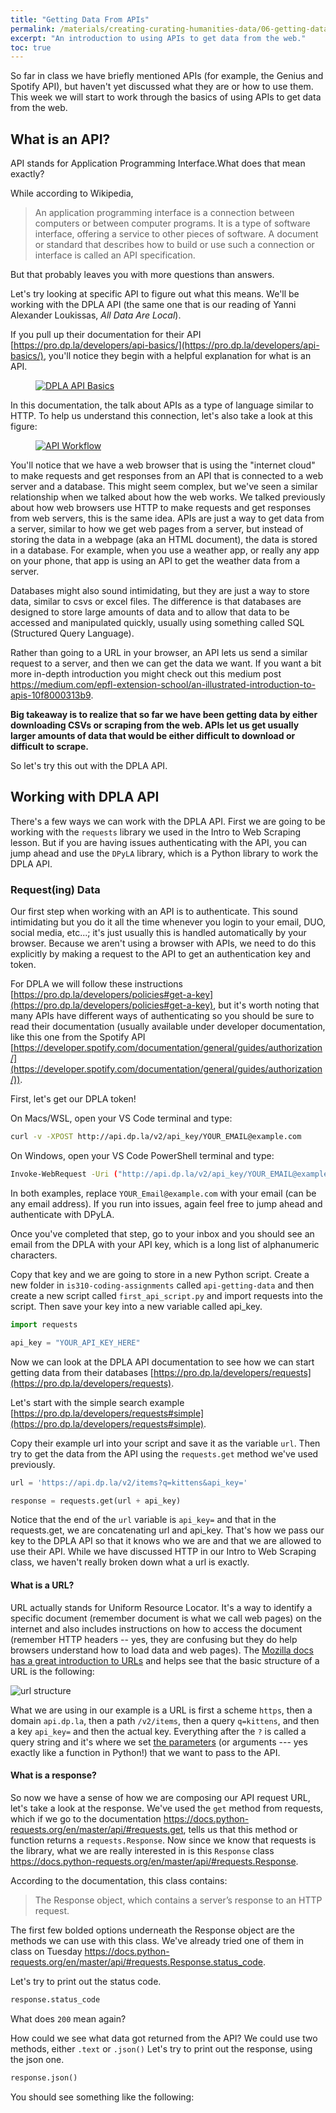 ```yaml
---
title: "Getting Data From APIs"
permalink: /materials/creating-curating-humanities-data/06-getting-data-apis
excerpt: "An introduction to using APIs to get data from the web."
toc: true
---
```


So far in class we have briefly mentioned APIs (for example, the Genius and Spotify API), but haven't yet discussed what they are or how to use them. This week we will start to work through the basics of using APIs to get data from the web.

## What is an API?

API stands for Application Programming Interface.What does that mean exactly? 

While according to Wikipedia,

> An application programming interface is a connection between computers or between computer programs. It is a type of software interface, offering a service to other pieces of software. A document or standard that describes how to build or use such a connection or interface is called an API specification.

But that probably leaves you with more questions than answers.

Let's try looking at specific API to figure out what this means. We'll be working with the DPLA API (the same one that is our reading of Yanni Alexander Loukissas, *All Data Are Local*).

If you pull up their documentation for their API [https://pro.dp.la/developers/api-basics/](https://pro.dp.la/developers/api-basics/), you'll notice they begin with a helpful explanation for what is an API.

<figure>
    <a href="{{site.baseurl}}/assets/images/dpla_api_basics.png">
        <img src="{{site.baseurl}}/assets/images/dpla_api_basics.png" alt="DPLA API Basics" class="image-popup">
    </a>
</figure>

In this documentation, the talk about APIs as a type of language similar to HTTP. To help us understand this connection, let's also take a look at this figure:

<figure>
    <a href="https://assets-global.website-files.com/5f3c19f18169b62a0d0bf387/609b09fb261ba04c095064cb_https-lh6-googleusercontent-com-_nyclktg8po_wx5-.png">
    <img src="https://assets-global.website-files.com/5f3c19f18169b62a0d0bf387/609b09fb261ba04c095064cb_https-lh6-googleusercontent-com-_nyclktg8po_wx5-.png" alt="API Workflow" class="image-popup">
    </a>
</figure>

You'll notice that we have a web browser that is using the "internet cloud" to make requests and get responses from an API that is connected to a web server and a database. This might seem complex, but we've seen a similar relationship when we talked about how the web works. We talked previously about how web browsers use HTTP to make requests and get responses from web servers, this is the same idea. APIs are just a way to get data from a server, similar to how we get web pages from a server, but instead of storing the data in a webpage (aka an HTML document), the data is stored in a database. For example, when you use a weather app, or really any app on your phone, that app is using an API to get the weather data from a server.

Databases might also sound intimidating, but they are just a way to store data, similar to csvs or excel files. The difference is that databases are designed to store large amounts of data and to allow that data to be accessed and manipulated quickly, usually using something called SQL (Structured Query Language).

Rather than going to a URL in your browser, an API lets us send a similar request to a server, and then we can get the data we want. If you want a bit more in-depth introduction you might check out this medium post <https://medium.com/epfl-extension-school/an-illustrated-introduction-to-apis-10f8000313b9>.

**Big takeaway is to realize that so far we have been getting data by either downloading CSVs or scraping from the web. APIs let us get usually larger amounts of data that would be either difficult to download or difficult to scrape.**

So let's try this out with the DPLA API.

## Working with DPLA API

There's a few ways we can work with the DPLA API. First we are going to be working with the `requests` library we used in the Intro to Web Scraping lesson. But if you are having issues authenticating with the API, you can jump ahead and use the `DPyLA` library, which is a Python library to work the DPLA API.

### Request(ing) Data

Our first step when working with an API is to authenticate. This sound intimidating but you do it all the time whenever you login to your email, DUO, social media, etc...; it's just usually this is handled automatically by your browser. Because we aren't using a browser with APIs, we need to do this explicitly by making a request to the API to get an authentication key and token.

For DPLA we will follow these instructions [https://pro.dp.la/developers/policies#get-a-key](https://pro.dp.la/developers/policies#get-a-key), but it's worth noting that many APIs have different ways of authenticating so you should be sure to read their documentation (usually available under developer documentation, like this one from the Spotify API [https://developer.spotify.com/documentation/general/guides/authorization/](https://developer.spotify.com/documentation/general/guides/authorization/)).

First, let's get our DPLA token!

On Macs/WSL, open your VS Code terminal and type:

```sh
curl -v -XPOST http://api.dp.la/v2/api_key/YOUR_EMAIL@example.com
```

On Windows, open your VS Code PowerShell terminal and type:

```sh
Invoke-WebRequest -Uri ("http://api.dp.la/v2/api_key/YOUR_EMAIL@example.com") -Method POST -Verbose
```

In both examples, replace `YOUR_Email@example.com` with your email (can be any email address). If you run into issues, again feel free to jump ahead and authenticate with DPyLA.

Once you've completed that step, go to your inbox and you should see an email from the DPLA with your API key, which is a long list of alphanumeric characters.

Copy that key and we are going to store in a new Python script. Create a new folder in `is310-coding-assignments` called `api-getting-data` and then create a new script called `first_api_script.py` and import requests into the script. Then save your key into a new variable called api_key.

```python
import requests

api_key = "YOUR_API_KEY_HERE"
```

Now we can look at the DPLA API documentation to see how we can start getting data from their databases [https://pro.dp.la/developers/requests](https://pro.dp.la/developers/requests).

Let's start with the simple search example [https://pro.dp.la/developers/requests#simple](https://pro.dp.la/developers/requests#simple).

Copy their example url into your script and save it as the variable `url`. Then try to get the data from the API using the `requests.get` method we've used previously.

```python
url = 'https://api.dp.la/v2/items?q=kittens&api_key='

response = requests.get(url + api_key)
```

Notice that the end of the `url` variable is `api_key=` and that in the requests.get, we are concatenating url and api_key. That's how we pass our key to the DPLA API so that it knows who we are and that we are allowed to use their API. While we have discussed HTTP in our Intro to Web Scraping class, we haven't really broken down what a url is exactly.

#### What is a URL? 

URL actually stands for Uniform Resource Locator. It's a way to identify a specific document (remember document is what we call web pages) on the internet and also includes instructions on how to access the document (remember HTTP headers -- yes, they are confusing but they do help browsers understand how to load data and web pages). The [Mozilla docs has a great introduction to URLs](https://developer.mozilla.org/en-US/docs/Learn/Common_questions/What_is_a_URL) and helps see that the basic structure of a URL is the following:

![url structure](https://developer.mozilla.org/en-US/docs/Learn/Common_questions/What_is_a_URL/mdn-url-all.png)

What we are using in our example is a URL is first a scheme `https`, then a domain `api.dp.la`, then a path `/v2/items`, then a query `q=kittens`, and then a key `api_key=` and then the actual key. Everything after the `?` is called a query string and it's where we set [the parameters](https://developer.mozilla.org/en-US/docs/Learn/Common_questions/What_is_a_URL#parameters) (or arguments --- yes exactly like a function in Python!) that we want to pass to the API.

#### What is a response?

So now we have a sense of how we are composing our API request URL, let's take a look at the response. We've used the `get` method from requests, which if we go to the documentation <https://docs.python-requests.org/en/master/api/#requests.get>, tells us that this method or function returns a `requests.Response`. Now since we know that requests is the library, what we are really interested in is this `Response` class <https://docs.python-requests.org/en/master/api/#requests.Response>.

According to the documentation, this class contains:
> The Response object, which contains a server’s response to an HTTP request.

The first few bolded options underneath the Response object are the methods we can use with this class. We've already tried one of them in class on Tuesday <https://docs.python-requests.org/en/master/api/#requests.Response.status_code>.

Let's try to print out the status code.

```python
response.status_code
```

What does `200` mean again? 

How could we see what data got returned from the API? We could use two methods, either `.text` or `.json()` Let's try to print out the response, using the json one.

```python
response.json()
```

You should see something like the following:
